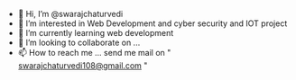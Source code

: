 - 👋 Hi, I’m @swarajchaturvedi
- 👀 I’m interested in Web Development and cyber security and IOT project 
- 🌱 I’m currently learning web development 
- 💞️ I’m looking to collaborate on ... 
- 📫 How to reach me ... send me mail on " swarajchaturvedi108@gmail.com "

<!---
swarajchaturvedi/swarajchaturvedi is a ✨ special ✨ repository because its `README.md` (this file) appears on your GitHub profile.
You can click the Preview link to take a look at your changes.
--->
